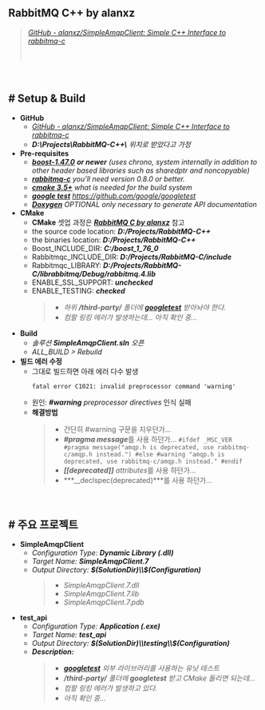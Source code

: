 ## RabbitMQ C++ by alanxz
> [*GitHub - alanxz/SimpleAmqpClient: Simple C++ Interface to rabbitmq-c*](https://github.com/alanxz/SimpleAmqpClient)
>
> ‌

　

## # Setup & Build

- **GitHub**
    - [*GitHub - alanxz/SimpleAmqpClient: Simple C++ Interface to rabbitmq-c*](https://github.com/alanxz/SimpleAmqpClient)
    - ***D:\Projects\RabbitMQ-C++\\*** *위치로 받았다고 가정*
- **Pre-requisites**
    - [***boost-1.47.0***](http://www.boost.org/) ***or newer*** *(uses chrono, system internally in addition to other header based libraries such as sharedptr and noncopyable)*
    - [***rabbitmq-c***](http://github.com/alanxz/rabbitmq-c) *you'll need version 0.8.0 or better.*
    - [***cmake 3.5+***](http://www.cmake.org/) *what is needed for the build system*
    - [***google test***](https://github.com/google/googletest) *https://github.com/google/googletest*
    - [***Doxygen***](http://www.stack.nl/~dimitri/doxygen/) *OPTIONAL only necessary to generate API documentation*
- **CMake**
    - **CMake** 셋업 과정은 [***RabbitMQ C by alanxz***](https://github.com/icodes-studio/wiki/blob/main/STUDY%2BRND/RabbitMQ/Tutorials/C/Tutorial%2000%20-%20Setup.md) 참고
    - the source code location: ***D:/Projects/RabbitMQ-C++***
    - the binaries location: ***D:/Projects/RabbitMQ-C++***
    - Boost_INCLUDE_DIR: ***C:/boost_1_76_0***
    - Rabbitmqc_INCLUDE_DIR: ***D:/Projects/RabbitMQ-C/include***
    - Rabbitmqc_LIBRARY: ***D:/Projects/RabbitMQ-C/librabbitmq/Debug/rabbitmq.4.lib***
    - ENABLE_SSL_SUPPORT: ***unchecked***
    - ENABLE_TESTING: ***checked***
        > - *하위 **/third-party/** 폴더에* [***googletest***](https://github.com/google/googletest) *받아놔야 한다.*
        > - *컴팔 링킹 에러가 발생하는데... 아직 확인 중...*
- **Build**
    - *솔루션 **SimpleAmqpClient.sln** 오픈*
    - *ALL_BUILD > Rebuild*
- **빌드 에러 수정**
    - 그대로 빌드하면 아래 에러 다수 발생
        ```
        fatal error C1021: invalid preprocessor command 'warning'
        ```
    - 원인: ***#warning*** *preprocessor directives* 인식 실패
    - **해결방법**
        > - 간단히 #warning 구문을 지우던가...
        > - ***#pragma message***를 사용 하던가...
            ```
            #ifdef _MSC_VER
            #pragma message("amqp.h is deprecated, use rabbitmq-c/amqp.h instead.")
            #else
            #warning "amqp.h is deprecated, use rabbitmq-c/amqp.h instead."
            #endif
            ```
        > - ***[[deprecated]]*** *attributes*를 사용 하던가...
        > - ***__declspec(deprecated)***를 사용 하던가...


　

## # 주요 프로젝트

- **SimpleAmqpClient**
    - *Configuration Type:* ***Dynamic Library (.dll)***
    - *Target Name:* ***SimpleAmqpClient.7***
    - *Output Directory:* ***$(SolutionDir)\\$(Configuration)***
        > - *SimpleAmqpClient.7.dll*
        > - *SimpleAmqpClient.7.lib*
        > - *SimpleAmqpClient.7.pdb*
- **test_api**
    - *Configuration Type:* ***Application (.exe)***
    - *Target Name:* ***test_api***
    - *Output Directory:* ***$(SolutionDir)\\testing\\$(Configuration)***
    - ***Description:***
        > - [***googletest***](https://github.com/google/googletest) *외부 라이브러리를 사용하는 유닛 테스트*
        > - ***/third-party/*** *폴더에* ***googletest*** *받고 CMake 돌리면 되는데...*
        > - *컴팔 링킹 에러가 발생하고 있다.*
        > - *아직 확인 중...*
